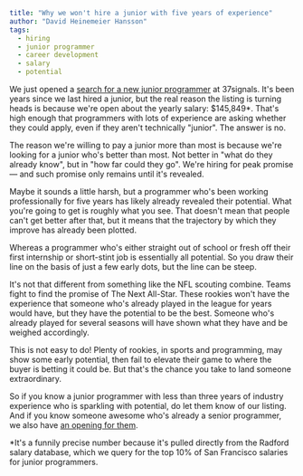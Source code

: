 ```yaml
title: "Why we won't hire a junior with five years of experience"
author: "David Heinemeier Hansson"
tags:
  - hiring
  - junior programmer
  - career development
  - salary
  - potential
```

We just opened a [search for a new junior programmer](https://apply.workable.com/37signals/j/A97E298621/) at 37signals. It's been years since we last hired a junior, but the real reason the listing is turning heads is because we're open about the yearly salary: $145,849\*. That's high enough that programmers with lots of experience are asking whether they could apply, even if they aren't technically "junior". The answer is no.

The reason we're willing to pay a junior more than most is because we're looking for a junior who's better than most. Not better in "what do they already know", but in "how far could they go". We're hiring for peak promise — and such promise only remains until it's revealed.

Maybe it sounds a little harsh, but a programmer who's been working professionally for five years has likely already revealed their potential. What you're going to get is roughly what you see. That doesn't mean that people can't get better after that, but it means that the trajectory by which they improve has already been plotted.

Whereas a programmer who's either straight out of school or fresh off their first internship or short-stint job is essentially all potential. So you draw their line on the basis of just a few early dots, but the line can be steep.

It's not that different from something like the NFL scouting combine. Teams fight to find the promise of The Next All-Star. These rookies won't have the experience that someone who's already played in the league for years would have, but they have the potential to be the best. Someone who's already played for several seasons will have shown what they have and be weighed accordingly.

This is not easy to do! Plenty of rookies, in sports and programming, may show some early potential, then fail to elevate their game to where the buyer is betting it could be. But that's the chance you take to land someone extraordinary.

So if you know a junior programmer with less than three years of industry experience who is sparkling with potential, do let them know of our listing. And if you know someone awesome who's already a senior programmer, we also have [an opening for them](https://apply.workable.com/37signals/j/23D7D76B08/).

\*It's a funnily precise number because it's pulled directly from the Radford salary database, which we query for the top 10% of San Francisco salaries for junior programmers.